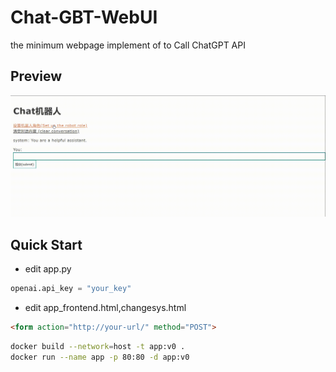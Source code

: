 # Chat-GBT-WebUI

the minimum webpage implement of to Call ChatGPT API

## Preview

![](./chatgpt.gif)

## Quick Start

* edit app.py

```python
openai.api_key = "your_key"
```

* edit app_frontend.html,changesys.html

```html
<form action="http://your-url/" method="POST">
```

```bash
docker build --network=host -t app:v0 .
docker run --name app -p 80:80 -d app:v0

```
